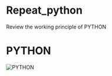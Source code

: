 # Repeat_python
Review the working principle of PYTHON

# PYTHON
![PYTHON](https://github.com/Teerapoom/Repeat_python/tree/master/9786169375302l.jpg)